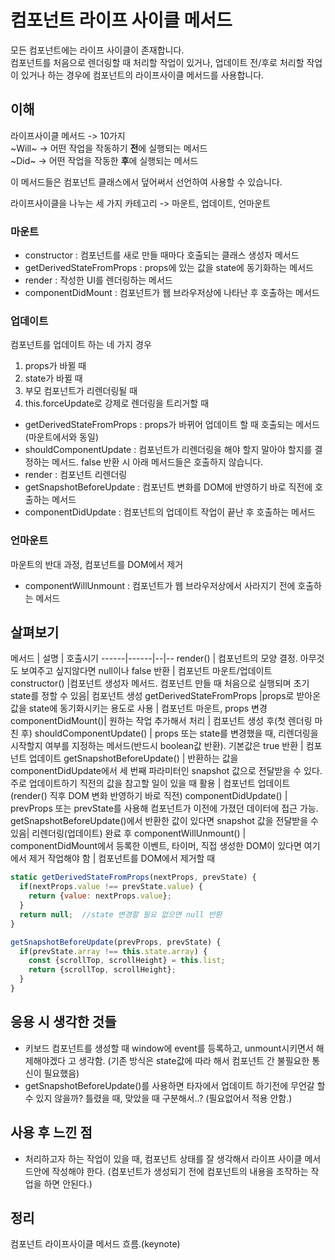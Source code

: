 # 컴포넌트 라이프 사이클 메서드

모든 컴포넌트에는 라이프 사이클이 존재합니다.  
컴포넌트를 처음으로 렌더링할 때 처리할 작업이 있거나, 업데이트 전/후로 처리할 작업이 있거나 하는 경우에 컴포넌트의 라이프사이클 메서드를 사용합니다.

## 이해

라이프사이클 메서드 -> 10가지  
~Will~ -> 어떤 작업을 작동하기 **전**에 실행되는 메서드  
~Did~ -> 어떤 작업을 작동한 **후**에 실행되는 메서드  

이 메서드들은 컴포넌트 클래스에서 덮어써서 선언하여 사용할 수 있습니다.

라이프사이클을 나누는 세 가지 카테고리 -> 마운트, 업데이트, 언마운트

### 마운트

- constructor : 컴포넌트를 새로 만들 때마다 호출되는 클래스 생성자 메서드
- getDerivedStateFromProps : props에 있는 값을 state에 동기화하는 메서드
- render : 작성한 UI를 렌더링하는 메서드
- componentDidMount : 컴포넌트가 웹 브라우저상에 나타난 후 호출하는 메서드

### 업데이트

컴포넌트를 업데이트 하는 네 가지 경우
1. props가 바뀔 때
2. state가 바뀔 때
3. 부모 컴포넌트가 리렌더링될 때
4. this.forceUpdate로 강제로 렌더링을 트리거할 때

- getDerivedStateFromProps : props가 바뀌어 업데이트 할 때 호출되는 메서드(마운트에서와 동일)
- shouldComponentUpdate : 컴포넌트가 리렌더링을 해야 할지 말아야 할지를 결정하는 메서드. false 반환 시 아래 메서드들은 호출하지 않습니다.
- render : 컴포넌트 리렌더링
- getSnapshotBeforeUpdate : 컴포넌트 변화를 DOM에 반영하기 바로 직전에 호출하는 메서드
- componentDidUpdate : 컴포넌트의 업데이트 작업이 끝난 후 호출하는 메서드

### 언마운트

마운트의 반대 과정, 컴포넌트를 DOM에서 제거

- componentWillUnmount : 컴포넌트가 웹 브라우저상에서 사라지기 전에 호출하는 메서드

## 살펴보기

메서드 | 설명    | 호출시기
------|------|--|--
render() | 컴포넌트의 모양 결정. 아무것도 보여주고 싶지않다면 null이나 false 반환 | 컴포넌트 마운트/업데이트
constructor() |컴포넌트 생성자 메서드. 컴포넌트 만들 때 처음으로 실행되며 초기 state를 정할 수 있음| 컴포넌트 생성
getDerivedStateFromProps |props로 받아온 값을 state에 동기화시키는 용도로 사용 | 컴포넌트 마운트, props 변경
componentDidMount()| 원하는 작업 추가해서 처리 | 컴포넌트 생성 후(첫 렌더링 마친 후)
shouldComponentUpdate() | props 또는 state를 변경했을 때, 리렌더링을 시작할지 여부를 지정하는 메서드(반드시 boolean값 반환). 기본값은 true 반환 | 컴포넌트 업데이트
getSnapshotBeforeUpdate() | 반환하는 값을 componentDidUpdate에서 세 번째 파라미터인 snapshot 값으로 전달받을 수 있다. 주로 업데이트하기 직전의 값을 참고할 일이 있을 때 활용 | 컴포넌트 업데이트(render() 직후 DOM 변화 반영하기 바로 직전)
componentDidUpdate() | prevProps 또는 prevState를 사용해 컴포넌트가 이전에 가졌던 데이터에 접근 가능. getSnapshotBeforeUpdate()에서 반환한 값이 있다면 snapshot 값을 전달받을 수 있음| 리렌더링(업데이트) 완료 후
componentWillUnmount() | componentDidMount에서 등록한 이벤트, 타이머, 직접 생성한 DOM이 있다면 여기에서 제거 작업해야 함 | 컴포넌트를 DOM에서 제거할 때


```js
static getDerivedStateFromProps(nextProps, prevState) {
  if(nextProps.value !== prevState.value) {
    return {value: nextProps.value};
  }
  return null;  //state 변경할 필요 없으면 null 반환
}
```

```js
getSnapshotBeforeUpdate(prevProps, prevState) {
  if(prevState.array !== this.state.array) {
    const {scrollTop, scrollHeight} = this.list;
    return {scrollTop, scrollHeight};
  }
}
```

## 응용 시 생각한 것들

- 키보드 컴포넌트를 생성할 때 window에 event를 등록하고, unmount시키면서 해제해야겠다 고 생각함. (기존 방식은 state값에 따라 해서 컴포넌트 간 불필요한 통신이 필요했음)
- getSnapshotBeforeUpdate()를 사용하면 타자에서 업데이트 하기전에 무언갈 할 수 있지 않을까? 틀렸을 때, 맞았을 때 구분해서..? (필요없어서 적용 안함.)

## 사용 후 느낀 점

- 처리하고자 하는 작업이 있을 때, 컴포넌트 상태를 잘 생각해서 라이프 사이클 메서드안에 작성해야 한다. (컴포넌트가 생성되기 전에 컴포넌트의 내용을 조작하는 작업을 하면 안된다.)

## 정리

컴포넌트 라이프사이클 메서드 흐름.(keynote)